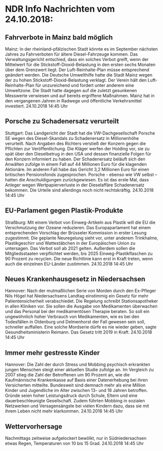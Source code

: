 # NDR Info Nachrichten vom 24.10.2018:


## Fahrverbote in Mainz bald möglich
Mainz: In der rheinland-pfälzischen Stadt könnte es im September nächsten Jahres zu Fahrverboten für ältere Diesel-Fahrzeuge kommen. Das Verwaltungsgericht entschied, dass ein solches Verbot greift, wenn der Mittelwert für die Stickstoff-Dioxid-Belastung in den ersten sechs Monaten über dem Grenzwert liegt. Der Luft-Reinhalte-Plan müsse entsprechend geändert werden. Die Deutsche Umwelthilfe hatte die Stadt Mainz wegen der zu hohen Stickstoff-Dioxid-Belastung verklagt. Der Verein hält den Luft-Reinhalte-Plan für unzureichend und fordert unter anderem eine Umweltzone. Die Stadt hatte dagegen auf die zuletzt gesunkenen Messwerte verwiesen und auf bereits ergriffene Maßnahmen. Mainz hat in den vergangenen Jahren in Radwege und öffentliche Verkehrsmittel investiert. 24.10.2018 14:45 Uhr 

## Porsche zu Schadenersatz verurteilt
Stuttgart: Das Landgericht der Stadt hat die VW-Dachgesellschaft Porsche SE wegen des Diesel-Skandals zu Schadenersatz in Millionenhöhe verurteilt. Nach Angaben des Richters verstieß der Konzern gegen die Pflichten zur Veröffentlichung. Die Kläger werfen der Holding vor, sie zu spät über den Dieselbetrug in den USA und dessen finanzielle Folgen für den Konzern informiert zu haben. Der Schadenersatz beläuft sich den Anwälten zufolge in einem Fall auf 44 Millionen Euro für die klagenden Aktionäre. Im anderen Fall habe das Gericht 3,2 Millionen Euro für einen britischen Pensionsfonds zugesprochen. Porsche - ebenso wie VW selbst – hatten die Anschuldigungen zurückgewiesen. Es ist das erste Mal, dass Anleger wegen Wertpapierverluste in der Dieselaffäre Schadenersatz bekommen. Die Urteile sind allerdings noch nicht rechtskräftig. 24.10.2018 14:45 Uhr 

## EU-Parlament gegen Plastik-Produkte
Straßburg: Mit einem Verbot von Einweg-Artikeln aus Plastik will die EU die Verschmutzung der Ozeane reduzieren. Das Europaparlament hat einem entsprechenden Vorschlag der Brüsseler Kommission in erster Lesung zugestimmt. Die geplante Neuregelung sieht vor, unter anderem Trinkhalme, Plastikgeschirr und Wattestäbchen in der Europäischen Union zu untersagen. Das Verbot soll ab 2021 gelten. Außerdem sollen die Mitgliedsstaaten verpflichtet werden, bis 2025 Einweg-Plastikflaschen zu 90 Prozent zu recyclen. Die neue Richtlinie kann erst in Kraft treten, wenn auch die einzelnen EU-Länder zustimmen. 24.10.2018 14:45 Uhr 

## Neues Krankenhausgesetz in Niedersachsen
Hannover:    Nach der mutmaßlichen Serie von Morden durch den Ex-Pfleger Nils Högel hat Niedersachsens Landtag einstimmig ein Gesetz für mehr Patientensicherheit verabschiedet. Die Regelung schreibt Stationsapotheker in allen Kliniken vor. Sie sollen die Ausgabe von Medikamenten überwachen und das Personal bei der medikamentösen Therapie beraten. So soll ein ungewöhnlich hoher Verbrauch von Medikamenten, wie es bei den Todesfällen in Oldenburg und Delmenhorst der Fall gewesen sein soll, schneller auffallen. Eine solche Mordserie dürfe es nie wieder geben, sagte Gesundheitsministerin Reimann. Das Gesetz tritt 2019 in Kraft. 24.10.2018 14:45 Uhr 

## Immer mehr gestresste Kinder
Hannover: Die Zahl der durch Stress und Mobbing psychisch erkrankten jungen Menschen steigt einer aktuellen Studie zufolge an. Im Vergleich zu 2007 stieg die Zahl der Betroffenen um 90 Prozent an, wie die Kaufmännische Krankenkasse auf Basis einer Datenerhebung bei ihren Versicherten mitteilte. Bundesweit sind demnach mehr als eine Million Kinder und Jugendliche im Alter zwischen 13- und 18 Jahren betroffen. Gründe seien hoher Leistungsdruck durch Schule, Eltern und eine dauerbeschleunigte Gesellschaft. Zudem führten Mobbing in sozialen Netzwerken und Versagensängste bei vielen Kindern dazu, dass sie mit ihrem Leben nicht mehr klarkommen. 24.10.2018 14:45 Uhr 

## Wettervorhersage
Nachmittags zeitweise aufgelockert bewölkt, nur in Südniedersachsen etwas Regen, Temperaturen von 10 bis 15 Grad. 24.10.2018 14:45 Uhr 
